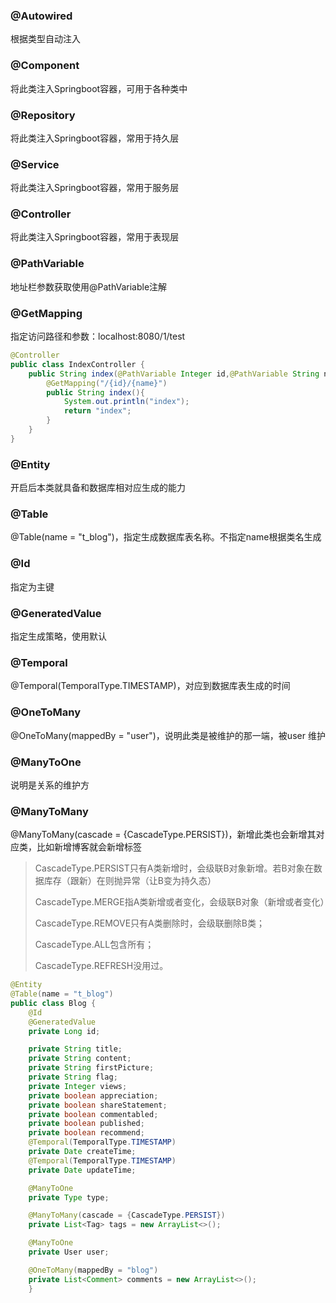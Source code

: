 ### @Autowired

根据类型自动注入

### @Component

将此类注入Springboot容器，可用于各种类中

### @Repository

将此类注入Springboot容器，常用于持久层

### @Service

将此类注入Springboot容器，常用于服务层

### @Controller

将此类注入Springboot容器，常用于表现层

### @PathVariable

地址栏参数获取使用@PathVariable注解

### @GetMapping

指定访问路径和参数：localhost:8080/1/test

```java
@Controller
public class IndexController {
	public String index(@PathVariable Integer id,@PathVariable String name){
   	 	@GetMapping("/{id}/{name}")
    	public String index(){
        	System.out.println("index");
        	return "index";
    	}
    }
}
```

### @Entity

开启后本类就具备和数据库相对应生成的能力

### @Table

@Table(name = "t_blog")，指定生成数据库表名称。不指定name根据类名生成

### @Id

指定为主键

### @GeneratedValue

指定生成策略，使用默认

### @Temporal

 @Temporal(TemporalType.TIMESTAMP)，对应到数据库表生成的时间

### @OneToMany

@OneToMany(mappedBy = "user")，说明此类是被维护的那一端，被user 维护

### @ManyToOne

说明是关系的维护方

### @ManyToMany

@ManyToMany(cascade = {CascadeType.PERSIST})，新增此类也会新增其对应类，比如新增博客就会新增标签

> CascadeType.PERSIST只有A类新增时，会级联B对象新增。若B对象在数据库存（跟新）在则抛异常（让B变为持久态）
>
> CascadeType.MERGE指A类新增或者变化，会级联B对象（新增或者变化）
>
> CascadeType.REMOVE只有A类删除时，会级联删除B类；
>
> CascadeType.ALL包含所有；
>
> CascadeType.REFRESH没用过。

```java
@Entity
@Table(name = "t_blog")
public class Blog {
    @Id
    @GeneratedValue
    private Long id;

    private String title;
    private String content;
    private String firstPicture;
    private String flag;
    private Integer views;
    private boolean appreciation;
    private boolean shareStatement;
    private boolean commentabled;
    private boolean published;
    private boolean recommend;
    @Temporal(TemporalType.TIMESTAMP)
    private Date createTime;
    @Temporal(TemporalType.TIMESTAMP)
    private Date updateTime;

    @ManyToOne
    private Type type;

    @ManyToMany(cascade = {CascadeType.PERSIST})
    private List<Tag> tags = new ArrayList<>();

    @ManyToOne
    private User user;

    @OneToMany(mappedBy = "blog")
    private List<Comment> comments = new ArrayList<>();
    }
```

